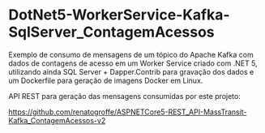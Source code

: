 # DotNet5-WorkerService-Kafka-SqlServer_ContagemAcessos
Exemplo de consumo de mensagens de um tópico do Apache Kafka com dados de contagens de acesso em um Worker Service criado com .NET 5, utilizando ainda SQL Server + Dapper.Contrib para gravação dos dados e um Dockerfile para geração de imagens Docker em Linux.

API REST para geração das mensagens consumidas por este projeto:

https://github.com/renatogroffe/ASPNETCore5-REST_API-MassTransit-Kafka_ContagemAcessos-v2